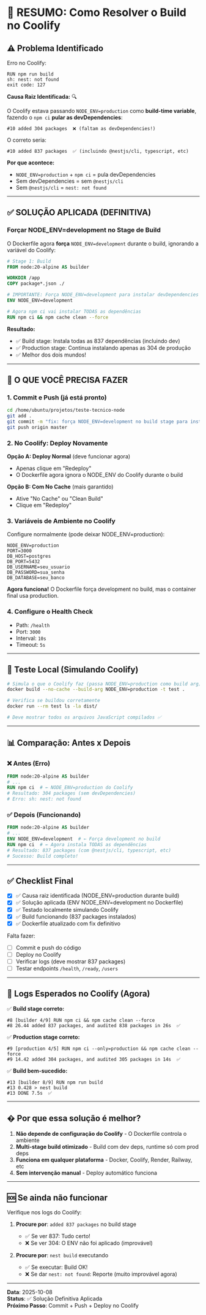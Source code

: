 # 🎯 RESUMO: Como Resolver o Build no Coolify

## ⚠️ Problema Identificado

Erro no Coolify:
```
RUN npm run build
sh: nest: not found
exit code: 127
```

**Causa Raiz Identificada:** 🔍

O Coolify estava passando `NODE_ENV=production` como **build-time variable**, fazendo o `npm ci` **pular as devDependencies**:

```
#10 added 304 packages  ❌ (faltam as devDependencies!)
```

O correto seria:
```
#10 added 837 packages  ✅ (incluindo @nestjs/cli, typescript, etc)
```

**Por que acontece:**
- `NODE_ENV=production` + `npm ci` = pula devDependencies
- Sem devDependencies = sem `@nestjs/cli`
- Sem `@nestjs/cli` = `nest: not found`

---

## ✅ SOLUÇÃO APLICADA (DEFINITIVA)

### Forçar NODE_ENV=development no Stage de Build

O Dockerfile agora **força** `NODE_ENV=development` durante o build, ignorando a variável do Coolify:

```dockerfile
# Stage 1: Build
FROM node:20-alpine AS builder

WORKDIR /app
COPY package*.json ./

# IMPORTANTE: Força NODE_ENV=development para instalar devDependencies
ENV NODE_ENV=development

# Agora npm ci vai instalar TODAS as dependências
RUN npm ci && npm cache clean --force
```

**Resultado:**
- ✅ Build stage: Instala todas as 837 dependências (incluindo dev)
- ✅ Production stage: Continua instalando apenas as 304 de produção
- ✅ Melhor dos dois mundos!

---

## 🚀 O QUE VOCÊ PRECISA FAZER

### 1. Commit e Push (já está pronto)

```bash
cd /home/ubuntu/projetos/teste-tecnico-node
git add .
git commit -m "fix: força NODE_ENV=development no build stage para instalar devDependencies"
git push origin master
```

### 2. No Coolify: Deploy Novamente

**Opção A: Deploy Normal** (deve funcionar agora)
- Apenas clique em "Redeploy"
- O Dockerfile agora ignora o NODE_ENV do Coolify durante o build

**Opção B: Com No Cache** (mais garantido)
- Ative "No Cache" ou "Clean Build"
- Clique em "Redeploy"

### 3. Variáveis de Ambiente no Coolify

Configure normalmente (pode deixar NODE_ENV=production):

```env
NODE_ENV=production
PORT=3000
DB_HOST=postgres
DB_PORT=5432
DB_USERNAME=seu_usuario
DB_PASSWORD=sua_senha
DB_DATABASE=seu_banco
```

**Agora funciona!** O Dockerfile força development no build, mas o container final usa production.

### 4. Configure o Health Check

- Path: `/health`
- Port: `3000`
- Interval: `10s`
- Timeout: `5s`

---

## 🧪 Teste Local (Simulando Coolify)

```bash
# Simula o que o Coolify faz (passa NODE_ENV=production como build arg)
docker build --no-cache --build-arg NODE_ENV=production -t test .

# Verifica se buildou corretamente
docker run --rm test ls -la dist/

# Deve mostrar todos os arquivos JavaScript compilados ✅
```

---

## 📊 Comparação: Antes x Depois

### ❌ Antes (Erro)

```dockerfile
FROM node:20-alpine AS builder
# ... 
RUN npm ci  # ← NODE_ENV=production do Coolify
# Resultado: 304 packages (sem devDependencies)
# Erro: sh: nest: not found
```

### ✅ Depois (Funcionando)

```dockerfile
FROM node:20-alpine AS builder
# ...
ENV NODE_ENV=development  # ← Força development no build
RUN npm ci  # ← Agora instala TODAS as dependências
# Resultado: 837 packages (com @nestjs/cli, typescript, etc)
# Sucesso: Build completo!
```

---

## ✅ Checklist Final

- [x] ✅ Causa raiz identificada (NODE_ENV=production durante build)
- [x] ✅ Solução aplicada (ENV NODE_ENV=development no Dockerfile)
- [x] ✅ Testado localmente simulando Coolify
- [x] ✅ Build funcionando (837 packages instalados)
- [x] ✅ Dockerfile atualizado com fix definitivo

Falta fazer:

- [ ] Commit e push do código
- [ ] Deploy no Coolify
- [ ] Verificar logs (deve mostrar 837 packages)
- [ ] Testar endpoints `/health`, `/ready`, `/users`

---

## 🎯 Logs Esperados no Coolify (Agora)

✅ **Build stage correto:**
```
#8 [builder 4/9] RUN npm ci && npm cache clean --force
#8 26.44 added 837 packages, and audited 838 packages in 26s  ✅
```

✅ **Production stage correto:**
```
#9 [production 4/5] RUN npm ci --only=production && npm cache clean --force
#9 14.42 added 304 packages, and audited 305 packages in 14s  ✅
```

✅ **Build bem-sucedido:**
```
#13 [builder 8/9] RUN npm run build
#13 0.428 > nest build
#13 DONE 7.5s  ✅
```

---

## � Por que essa solução é melhor?

1. **Não depende de configuração do Coolify** - O Dockerfile controla o ambiente
2. **Multi-stage build otimizado** - Build com dev deps, runtime só com prod deps
3. **Funciona em qualquer plataforma** - Docker, Coolify, Render, Railway, etc
4. **Sem intervenção manual** - Deploy automático funciona

---

## 🆘 Se ainda não funcionar

Verifique nos logs do Coolify:

1. **Procure por**: `added 837 packages` no build stage
   - ✅ Se ver 837: Tudo certo!
   - ❌ Se ver 304: O ENV não foi aplicado (improvável)

2. **Procure por**: `nest build` executando
   - ✅ Se executar: Build OK!
   - ❌ Se dar `nest: not found`: Reporte (muito improvável agora)

---

**Data**: 2025-10-08  
**Status**: ✅ Solução Definitiva Aplicada  
**Próximo Passo**: Commit + Push + Deploy no Coolify
